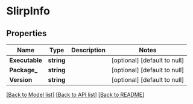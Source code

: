 # SlirpInfo

## Properties
Name | Type | Description | Notes
------------ | ------------- | ------------- | -------------
**Executable** | **string** |  | [optional] [default to null]
**Package_** | **string** |  | [optional] [default to null]
**Version** | **string** |  | [optional] [default to null]

[[Back to Model list]](../README.md#documentation-for-models) [[Back to API list]](../README.md#documentation-for-api-endpoints) [[Back to README]](../README.md)


